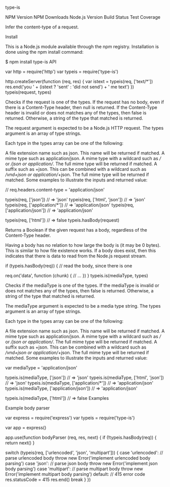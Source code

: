 type-is

NPM Version NPM Downloads Node.js Version Build Status Test Coverage

Infer the content-type of a request.

Install

This is a Node.js module available through the npm registry. Installation is done using the npm install command:

$ npm install type-is
API

var http = require('http')
var typeis = require('type-is')

http.createServer(function (req, res) {
  var istext = typeis(req, ['text/*'])
  res.end('you ' + (istext ? 'sent' : 'did not send') + ' me text')
})
typeis(request, types)

Checks if the request is one of the types. If the request has no body, even if there is a Content-Type header, then null is returned. If the Content-Type header is invalid or does not matches any of the types, then false is returned. Otherwise, a string of the type that matched is returned.

The request argument is expected to be a Node.js HTTP request. The types argument is an array of type strings.

Each type in the types array can be one of the following:

A file extension name such as json. This name will be returned if matched.
A mime type such as application/json.
A mime type with a wildcard such as */* or */json or application/*. The full mime type will be returned if matched.
A suffix such as +json. This can be combined with a wildcard such as */vnd+json or application/*+json. The full mime type will be returned if matched.
Some examples to illustrate the inputs and returned value:

// req.headers.content-type = 'application/json'

typeis(req, ['json']) // => 'json'
typeis(req, ['html', 'json']) // => 'json'
typeis(req, ['application/*']) // => 'application/json'
typeis(req, ['application/json']) // => 'application/json'

typeis(req, ['html']) // => false
typeis.hasBody(request)

Returns a Boolean if the given request has a body, regardless of the Content-Type header.

Having a body has no relation to how large the body is (it may be 0 bytes). This is similar to how file existence works. If a body does exist, then this indicates that there is data to read from the Node.js request stream.

if (typeis.hasBody(req)) {
  // read the body, since there is one

  req.on('data', function (chunk) {
    // ...
  })
}
typeis.is(mediaType, types)

Checks if the mediaType is one of the types. If the mediaType is invalid or does not matches any of the types, then false is returned. Otherwise, a string of the type that matched is returned.

The mediaType argument is expected to be a media type string. The types argument is an array of type strings.

Each type in the types array can be one of the following:

A file extension name such as json. This name will be returned if matched.
A mime type such as application/json.
A mime type with a wildcard such as */* or */json or application/*. The full mime type will be returned if matched.
A suffix such as +json. This can be combined with a wildcard such as */vnd+json or application/*+json. The full mime type will be returned if matched.
Some examples to illustrate the inputs and returned value:

var mediaType = 'application/json'

typeis.is(mediaType, ['json']) // => 'json'
typeis.is(mediaType, ['html', 'json']) // => 'json'
typeis.is(mediaType, ['application/*']) // => 'application/json'
typeis.is(mediaType, ['application/json']) // => 'application/json'

typeis.is(mediaType, ['html']) // => false
Examples

Example body parser

var express = require('express')
var typeis = require('type-is')

var app = express()

app.use(function bodyParser (req, res, next) {
  if (!typeis.hasBody(req)) {
    return next()
  }

  switch (typeis(req, ['urlencoded', 'json', 'multipart'])) {
    case 'urlencoded':
      // parse urlencoded body
      throw new Error('implement urlencoded body parsing')
    case 'json':
      // parse json body
      throw new Error('implement json body parsing')
    case 'multipart':
      // parse multipart body
      throw new Error('implement multipart body parsing')
    default:
      // 415 error code
      res.statusCode = 415
      res.end()
      break
  }
})
